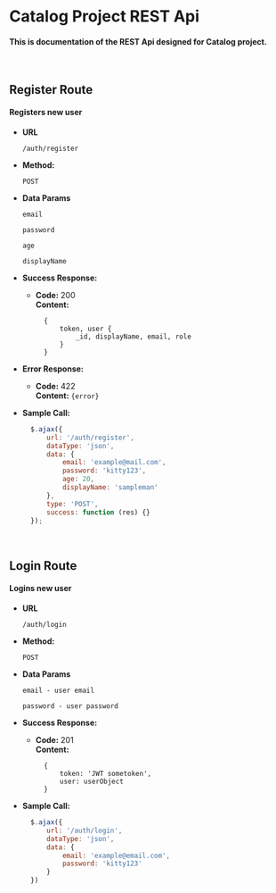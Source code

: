 
# Catalog Project REST Api #




  #### This is documentation of the REST Api designed for Catalog project. ####















<br>


## Register Route ##


  #### Registers new user ####



* **URL**

  
    `/auth/register`
  



* **Method:**

  
    `POST`
  





- **Data Params**

  
    `email`
  
    `password`
  
    `age`
  
    `displayName`
  



- **Success Response:**

  
    - **Code:** 200<br>**Content:**
      ```
        {
            token, user {
                _id, displayName, email, role
            }
        }
      ```
  



- **Error Response:**

  
    * **Code:** 422<br>**Content:**
      `{error}`
  



- **Sample Call:**

  ```javascript
    $.ajax({
        url: '/auth/register',
        dataType: 'json',
        data: {
            email: 'example@mail.com',
            password: 'kitty123',
            age: 20,
            displayName: 'sampleman'
        },
        type: 'POST',
        success: function (res) {}
    });
  ```

<br>


## Login Route ##


  #### Logins new user ####



* **URL**

  
    `/auth/login`
  



* **Method:**

  
    `POST`
  





- **Data Params**

  
    `email - user email`
  
    `password - user password`
  



- **Success Response:**

  
    - **Code:** 201<br>**Content:**
      ```
        {
            token: 'JWT sometoken',
            user: userObject
        }
      ```
  





- **Sample Call:**

  ```javascript
    $.ajax({
        url: '/auth/login',
        dataType: 'json',
        data: {
            email: 'example@email.com',
            password: 'kitty123'
        }
    })
  ```

<br>